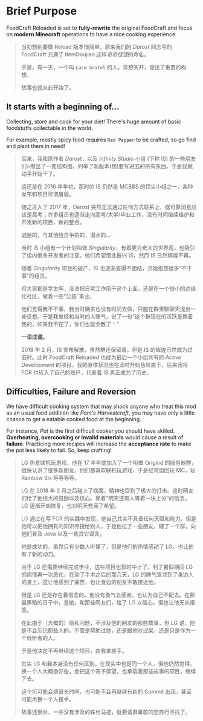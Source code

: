# Brief Purpose

FoodCraft Reloaded is set to **fully-rewrite** the original FoodCraft and focus on **modern Minecraft** operations to have a nice cooking experience.

> 当初想到要做 Reload 版本很简单，原来我们的 _Darost_ 同志写的 FoodCraft 充满了 ItemDoujiao 这样*奇奇怪怪*的命名。
>
> 于是，有一天，一个叫 `Lasm Gratel` 的人，异想天开，提出了重置的构想。
>
> 故事也就从此开始了。

## It starts with a beginning of...

Collecting, store and cook for your diet!
There's huge amount of basic foodstuffs collectable in the world.

For example, mostly spicy food requires `Red Pepper` to be crafted, so go find and plant them in need!

> 后来，我和原作者 _Darost_，以及 _Infinity Studio_ 小组 (下称 IS) 的一些朋友们>攒出了一套结构图，列举了新版本(想)要写进去的所有东西，于是我就动手开始干了。
>
> 这还是在 2016 年年初，那时的 IS 仍然是 MCBBS 的顶尖小组之一，各种发布和项目可谓屠版。
>
> 随之进入了 2017 年，Darost 突然无法通过任何方式联系上，据可靠消息应该是高考；许多组员也逐渐走向高考/大学/毕业工作，没有时间继续维护和开发新的项目，新的整合。
>
> 退圈的，与其他组员争执的，潜水的...
>
> 当时 IS 小组有一个计划叫做 _Singularity_，有着更为宏大的世界观，也吸引了组内很多开发者的注意。他们希望借此振兴 IS，然而 IS 已然辉煌不再。
>
> 随着 _Singularity_ 项目的破产，IS 也逐渐变得不团结，开始抱怨很多“不干事”的组员。
>
> 但大家都是学生啊，没法把日常工作用于这个上面，还是在一个很小的边缘化社区，做着一些“公益”事业。
>
> 他们觉得我不干事，我当时确实也没有时间去做，只能在群里聊聊天提出一些设想。于是我曾经和当时的人赌气，说了一句“这个群现在的活跃是靠着我的，如果我不在了，你们也就会散了！”
>
> **一语成谶。**
>
> 2018 年 2 月，IS 宣布解散，虽然群还保留着，但是 IS 的辉煌已然成为过去时。此时 FoodCraft Reloaded 也成为最后一个小组共有的 _Active Development_ 的项目。我的身体状况也在此时开始急转直下，后来我将 FCR 也转入了自己的账户，代表着 IS 真正成为了历史。

## Difficulties, Failure and Reversion

We have difficult cooking system that may shock anyone who treat this mod as an usual food addition like _Pam's Harvestcraft_, you may have only a little chance to get a eatable cooked food at the beginning.

For instance, _Pot_ is the first difficult cooker you should have skilled. **Overheating, overcooking or invalid materials** would cause a result of **failure**. Practicing more recipes will increase the **acceptance rate** to make the pot less likely to fail. So, keep crafting!

> LG 热爱联机玩游戏，他在 17 年年底加入了一个叫做 Origind 的服务器群，很快认识了很多新朋友。他们都喜欢联机玩游戏，于是经常组团玩 MC，玩 Rainbow Six 等等等等。
>
> LG 在 2018 年 2 月之后碰上了病魔，精神也受到了极大的打击。这时网友们给了他很大的鼓励以及信心。靠着“明天还有人等着一块上分”的信念，LG 逐渐开始恢复，也对明天充满了希望。
>
> LG 通过在写 FCR 的实践中发现，他自己其实不具备任何天赋和能力，但是他可以把他拥有的知识传授给别人，于是他拉了一些朋友，建了一个群，向他们普及 Java 以及一些其它语言。
>
> 他是成功的，虽然只有少数人听懂了，但是他们的热情感动了 LG，也让他有了新的动力。
>
> 由于 LG 还需要继续完成学业，这些项目也暂时中止了。到了暑假期间 LG 的病情再一次恶化，在动了手术之后的那几天，LG 的脾气宣泄到了身边人的身上，这让他感到了痛苦，也让身边的朋友不敢接近他。
>
> 但是 LG 还是存在着信念的。他没有勇气去感谢，也认为自己不配去。在那最黑暗的日子中，是她，和那些网友们，给了 LG 以信心，但也让他无从报答。
>
> 在此由于（大概的）隐私问题，不涉及他的网友的那些故事，但 LG 说，他是不会忘记那些人的。不管是帮助过他，还是跟他吵过架，还是只是作为一个倾听者的人。
>
> 于是他决定不再继续这个项目，由我来接手。
>
> 其实 LG 和我本身没有任何区别，在现实中也是同一个人，但他仍然觉得，换一个人大概会好些，会把这个寄予厚望，也承载着那些故事的项目，继续下去。
>
> 这个坑可能会填很长时间，也可能不会再继续有新的 Commit 出现，甚至可能再换一个人接手。
>
> 故事还很长，一些没有涉及的蛛丝马迹，就要请屏幕前的您自行寻找了。
